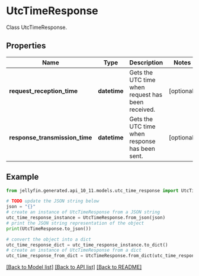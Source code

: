 # UtcTimeResponse

Class UtcTimeResponse.

## Properties

Name | Type | Description | Notes
------------ | ------------- | ------------- | -------------
**request_reception_time** | **datetime** | Gets the UTC time when request has been received. | [optional] 
**response_transmission_time** | **datetime** | Gets the UTC time when response has been sent. | [optional] 

## Example

```python
from jellyfin.generated.api_10_11.models.utc_time_response import UtcTimeResponse

# TODO update the JSON string below
json = "{}"
# create an instance of UtcTimeResponse from a JSON string
utc_time_response_instance = UtcTimeResponse.from_json(json)
# print the JSON string representation of the object
print(UtcTimeResponse.to_json())

# convert the object into a dict
utc_time_response_dict = utc_time_response_instance.to_dict()
# create an instance of UtcTimeResponse from a dict
utc_time_response_from_dict = UtcTimeResponse.from_dict(utc_time_response_dict)
```
[[Back to Model list]](../README.md#documentation-for-models) [[Back to API list]](../README.md#documentation-for-api-endpoints) [[Back to README]](../README.md)


